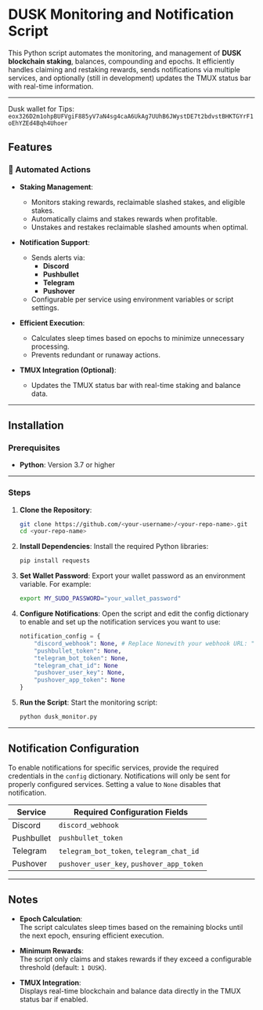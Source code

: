 # DUSK Monitoring and Notification Script

This Python script automates the monitoring, and management of **DUSK blockchain staking**, balances, compounding and epochs. It efficiently handles claiming and restaking rewards, sends notifications via multiple services, and optionally (still in development) updates the TMUX status bar with real-time information.

---


Dusk wallet for Tips: `eox326D2m1ohpBUFVgiF885yV7aN4sg4caA6UkAg7UUhB6JWystDE7t2bdvstBHKTGYrF1oEhYZEd4Bqh4Uhoer`

## Features

### 🚀 Automated Actions

- **Staking Management**:
  - Monitors staking rewards, reclaimable slashed stakes, and eligible stakes.
  - Automatically claims and stakes rewards when profitable.
  - Unstakes and restakes reclaimable slashed amounts when optimal.

- **Notification Support**:
  - Sends alerts via:
    - **Discord**
    - **Pushbullet**
    - **Telegram**
    - **Pushover**
  - Configurable per service using environment variables or script settings.

- **Efficient Execution**:
  - Calculates sleep times based on epochs to minimize unnecessary processing.
  - Prevents redundant or runaway actions.

- **TMUX Integration (Optional)**:
  - Updates the TMUX status bar with real-time staking and balance data.

---

## Installation

### Prerequisites

- **Python**: Version 3.7 or higher

---

### Steps

1. **Clone the Repository**:

    ```bash
    git clone https://github.com/<your-username>/<your-repo-name>.git
    cd <your-repo-name>
    ```

2. **Install Dependencies**: Install the required Python libraries:

    ```bash
    pip install requests
    ```

3. **Set Wallet Password**: Export your wallet password as an environment variable. For example:

    ```bash
    export MY_SUDO_PASSWORD="your_wallet_password"
    ```

4. **Configure Notifications**: Open the script and edit the config dictionary to enable and set up the notification services you want to use:

    ```python
    notification_config = {
        "discord_webhook": None, # Replace Nonewith your webhook URL: "https://discord.com/api/webhooks/..." in quotes
        "pushbullet_token": None,
        "telegram_bot_token": None,
        "telegram_chat_id": None
        "pushover_user_key": None,
        "pushover_app_token": None
    }
    ```

5. **Run the Script**: Start the monitoring script:

    ```bash
    python dusk_monitor.py
    ```

---

## Notification Configuration

To enable notifications for specific services, provide the required credentials in the `config` dictionary. Notifications will only be sent for properly configured services. Setting a value to `None` disables that notification.

| **Service**  | **Required Configuration Fields**                     |
|--------------|-------------------------------------------------------|
| Discord      | `discord_webhook`                                     |
| Pushbullet   | `pushbullet_token`                                    |
| Telegram     | `telegram_bot_token`, `telegram_chat_id`              |
| Pushover     | `pushover_user_key`, `pushover_app_token`             |

---

## Notes

- **Epoch Calculation**:  
  The script calculates sleep times based on the remaining blocks until the next epoch, ensuring efficient execution.

- **Minimum Rewards**:  
  The script only claims and stakes rewards if they exceed a configurable threshold (default: `1 DUSK`).

- **TMUX Integration**:  
  Displays real-time blockchain and balance data directly in the TMUX status bar if enabled.
